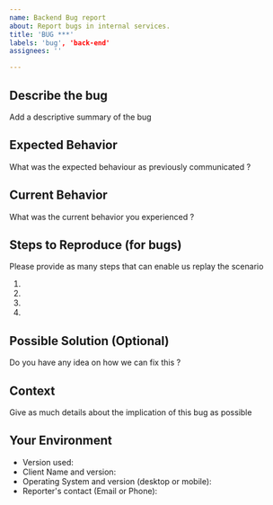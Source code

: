 ```yaml
---
name: Backend Bug report
about: Report bugs in internal services.
title: 'BUG ***'
labels: 'bug', 'back-end'
assignees: ''

---
```


## Describe the bug

Add a descriptive summary of the bug

## Expected Behavior

What was the expected behaviour as previously communicated ?

## Current Behavior

What was the current behavior you experienced ?

## Steps to Reproduce (for bugs)

Please provide as many steps that can enable us replay the scenario

1.
2.
3.
4.

## Possible Solution (Optional)

Do you have any idea on how we can fix this ?

## Context

Give as much details about the implication of this bug as possible

## Your Environment

- Version used:
- Client Name and version:
- Operating System and version (desktop or mobile):
- Reporter's contact (Email or Phone):
